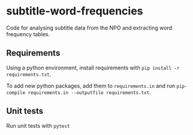 # subtitle-word-frequencies

Code for analysing subtitle data from the NPO and extracting word frequency tables.

## Requirements

Using a python environment, install requirements with `pip install -r requirements.txt`. 

To add new python packages, add them to `requirements.in` and run `pip-compile requirements.in --outputfile requirements.txt`.

## Unit tests

Run unit tests with `pytest`
